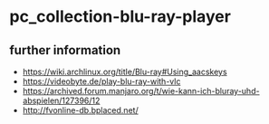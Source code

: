 # pc_collection-blu-ray-player

## further information
- https://wiki.archlinux.org/title/Blu-ray#Using_aacskeys
- https://videobyte.de/play-blu-ray-with-vlc
- https://archived.forum.manjaro.org/t/wie-kann-ich-bluray-uhd-abspielen/127396/12
- http://fvonline-db.bplaced.net/